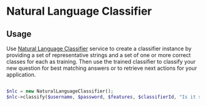# Natural Language Classifier

## Usage
Use [Natural Language Classifier][natural-language-classifier] service to create a classifier instance by providing a set of representative strings and a set of one or more correct classes for each as training. Then use the trained classifier to classify your new question for best matching answers or to retrieve next actions for your application.

```php

$nlc = new NaturalLanguageClassifier();
$nlc->classify($username, $password, $features, $classifierId, "Is it sunny?");
```

[natural-language-classifier]: http://www.ibm.com/watson/developercloud/doc/natural-language-classifier/index.html